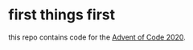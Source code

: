 # first things first

this repo contains code for the [Advent of Code 2020](https://adventofcode.com/2020).
